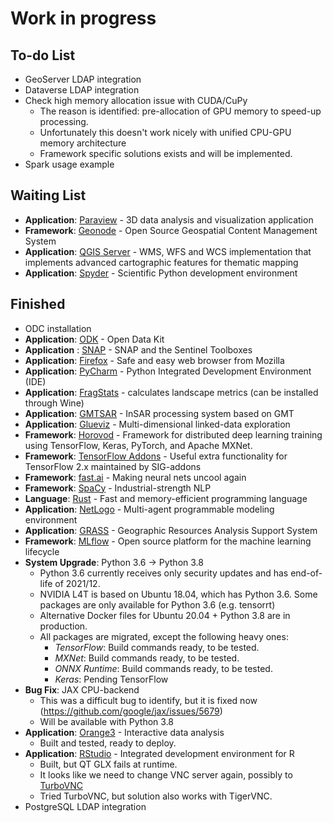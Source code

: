 # Work in progress

## To-do List

- GeoServer LDAP integration
- Dataverse LDAP integration
- Check high memory allocation issue with CUDA/CuPy
  - The reason is identified: pre-allocation of GPU memory to speed-up processing.
  - Unfortunately this doesn't work nicely with unified CPU-GPU memory architecture
  - Framework specific solutions exists and will be implemented.
- Spark usage example

## Waiting List

- **Application**: [Paraview](https://www.paraview.org) - 3D data analysis and visualization application
- **Framework**: [Geonode](https://geonode.org/) - Open Source Geospatial Content Management System
- **Application**: [QGIS Server](https://www.qgis.org) - WMS, WFS and WCS implementation that implements advanced cartographic features for thematic mapping
- **Application**: [Spyder](https://www.spyder-ide.org/) - Scientific Python development environment

## Finished

- ODC installation
- **Application**: [ODK](https://opendatakit.org/) - Open Data Kit
- **Application** : [SNAP](http://step.esa.int/main/download/snap-download/) - SNAP and the Sentinel Toolboxes
- **Application**: [Firefox](https://www.mozilla.org/en-US/firefox/) - Safe and easy web browser from Mozilla
- **Application**: [PyCharm](https://www.jetbrains.com/pycharm/) - Python Integrated Development Environment (IDE)
- **Application**: [FragStats](https://www.umass.edu/landeco/research/fragstats/fragstats.html) - calculates landscape metrics (can be installed through Wine)
- **Application**: [GMTSAR](https://topex.ucsd.edu/gmtsar/) - InSAR processing system based on GMT
- **Application**: [Glueviz](https://glueviz.org/) - Multi-dimensional linked-data exploration
- **Framework**: [Horovod](https://horovod.ai/) - Framework for distributed deep learning training using TensorFlow, Keras, PyTorch, and Apache MXNet.
- **Framework**: [TensorFlow Addons](https://github.com/tensorflow/addons) - Useful extra functionality for TensorFlow 2.x maintained by SIG-addons 
- **Framework**: [fast.ai](https://www.fast.ai/) - Making neural nets uncool again
- **Framework**: [SpaCy](https://spacy.io/) - Industrial-strength NLP
- **Language**: [Rust](https://www.rust-lang.org) - Fast and memory-efficient programming language
- **Application**: [NetLogo](https://ccl.northwestern.edu/netlogo) - Multi-agent programmable modeling environment
- **Application**: [GRASS](https://grass.osgeo.org/) - Geographic Resources Analysis Support System
- **Framework**: [MLflow](https://mlflow.org/) - Open source platform for the machine learning lifecycle
- **System Upgrade**: Python 3.6 -> Python 3.8
  - Python 3.6 currently receives only security updates and has end-of-life of 2021/12.
  - NVIDIA L4T is based on Ubuntu 18.04, which has Python 3.6. Some packages are only available for Python 3.6 (e.g. tensorrt)
  - Alternative Docker files for Ubuntu 20.04 + Python 3.8 are in production.
  - All packages are migrated, except the following heavy ones:
    - *TensorFlow*: Build commands ready, to be tested.
    - *MXNet*: Build commands ready, to be tested.
    - *ONNX Runtime*: Build commands ready, to be tested.
    - *Keras*: Pending TensorFlow
- **Bug Fix**: JAX CPU-backend
  - This was a difficult bug to identify, but it is fixed now (https://github.com/google/jax/issues/5679)
  - Will be available with Python 3.8
- **Application**: [Orange3](https://orangedatamining.com/) - Interactive data analysis
  - Built and tested, ready to deploy.
- **Application**: [RStudio](https://rstudio.com/) - Integrated development environment for R
  - Built, but QT GLX fails at runtime.
   - It looks like we need to change VNC server again, possibly to [TurboVNC](https://www.turbovnc.org/)
  - Tried TurboVNC, but solution also works with TigerVNC.
- PostgreSQL LDAP integration